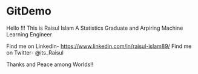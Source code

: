 # GitDemo
Hello !!!
This is Raisul Islam
A Statistics Graduate and Arpiring Machine Learning Engineer

Find me on LinkedIn- https://www.linkedin.com/in/raisul-islam89/
Find me on Twitter- @its_Raisul

Thanks and Peace among Worlds!!
